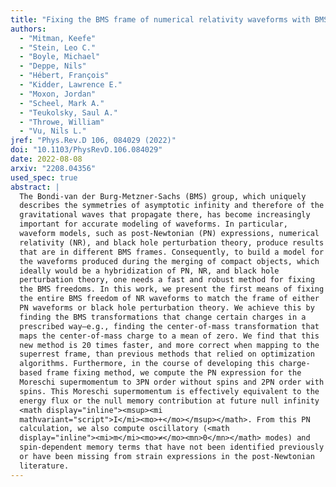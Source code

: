 ```yaml
---
title: "Fixing the BMS frame of numerical relativity waveforms with BMS charges"
authors:
  - "Mitman, Keefe"
  - "Stein, Leo C."
  - "Boyle, Michael"
  - "Deppe, Nils"
  - "Hébert, François"
  - "Kidder, Lawrence E."
  - "Moxon, Jordan"
  - "Scheel, Mark A."
  - "Teukolsky, Saul A."
  - "Throwe, William"
  - "Vu, Nils L."
jref: "Phys.Rev.D 106, 084029 (2022)"
doi: "10.1103/PhysRevD.106.084029"
date: 2022-08-08
arxiv: "2208.04356"
used_spec: true
abstract: |
  The Bondi-van der Burg-Metzner-Sachs (BMS) group, which uniquely
  describes the symmetries of asymptotic infinity and therefore of the
  gravitational waves that propagate there, has become increasingly
  important for accurate modeling of waveforms. In particular,
  waveform models, such as post-Newtonian (PN) expressions, numerical
  relativity (NR), and black hole perturbation theory, produce results
  that are in different BMS frames. Consequently, to build a model for
  the waveforms produced during the merging of compact objects, which
  ideally would be a hybridization of PN, NR, and black hole
  perturbation theory, one needs a fast and robust method for fixing
  the BMS freedoms. In this work, we present the first means of fixing
  the entire BMS freedom of NR waveforms to match the frame of either
  PN waveforms or black hole perturbation theory. We achieve this by
  finding the BMS transformations that change certain charges in a
  prescribed way—e.g., finding the center-of-mass transformation that
  maps the center-of-mass charge to a mean of zero. We find that this
  new method is 20 times faster, and more correct when mapping to the
  superrest frame, than previous methods that relied on optimization
  algorithms. Furthermore, in the course of developing this charge-
  based frame fixing method, we compute the PN expression for the
  Moreschi supermomentum to 3PN order without spins and 2PN order with
  spins. This Moreschi supermomentum is effectively equivalent to the
  energy flux or the null memory contribution at future null infinity
  <math display="inline"><msup><mi
  mathvariant="script">I</mi><mo>+</mo></msup></math>. From this PN
  calculation, we also compute oscillatory (<math
  display="inline"><mi>m</mi><mo>≠</mo><mn>0</mn></math> modes) and
  spin-dependent memory terms that have not been identified previously
  or have been missing from strain expressions in the post-Newtonian
  literature.
---
```

